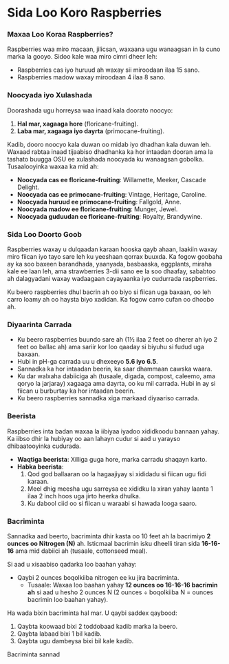 # Sida Loo Koro Raspberries

### Maxaa Loo Koraa Raspberries?
Raspberries waa miro macaan, jilicsan, waxaana ugu wanaagsan in la cuno marka la gooyo. Sidoo kale waa miro cimri dheer leh:
- Raspberries cas iyo huruud ah waxay sii miroodaan ilaa 15 sano.
- Raspberries madow waxay miroodaan 4 ilaa 8 sano.

### Noocyada iyo Xulashada
Doorashada ugu horreysa waa inaad kala doorato noocyo:
1. **Hal mar, xagaaga hore** (floricane-fruiting).
2. **Laba mar, xagaaga iyo dayrta** (primocane-fruiting).

Kadib, dooro noocyo kala duwan oo midab iyo dhadhan kala duwan leh. Waxaad rabtaa inaad tijaabiso dhadhanka ka hor intaadan dooran ama la tashato buugga OSU ee xulashada noocyada ku wanaagsan gobolka. Tusaalooyinka waxaa ka mid ah:
- **Noocyada cas ee floricane-fruiting**: Willamette, Meeker, Cascade Delight.
- **Noocyada cas ee primocane-fruiting**: Vintage, Heritage, Caroline.
- **Noocyada huruud ee primocane-fruiting**: Fallgold, Anne.
- **Noocyada madow ee floricane-fruiting**: Munger, Jewel.
- **Noocyada guduudan ee floricane-fruiting**: Royalty, Brandywine.

### Sida Loo Doorto Goob
Raspberries waxay u dulqaadan karaan hooska qayb ahaan, laakiin waxay miro fiican iyo tayo sare leh ku yeeshaan qorrax buuxda. Ka fogow goobaha ay ka soo baxeen barandhada, yaanyada, basbaaska, eggplants, miraha kale ee laan leh, ama strawberries 3-dii sano ee la soo dhaafay, sababtoo ah dalagyadani waxay wadaagaan cayayaanka iyo cudurrada raspberries.

Ku beero raspberries dhul bacrin ah oo biyo si fiican uga baxaan, oo leh carro loamy ah oo haysta biyo xadidan. Ka fogow carro cufan oo dhoobo ah.

### Diyaarinta Carrada
- Ku beero raspberries buundo sare ah (1½ ilaa 2 feet oo dherer ah iyo 2 feet oo ballac ah) ama sariir kor loo qaaday si biyuhu si fudud uga baxaan.
- Hubi in pH-ga carrada uu u dhexeeyo **5.6 iyo 6.5**.
- Sannadka ka hor intaadan beerin, ka saar dhammaan cawska waara.
- Ku dar walxaha dabiiciga ah (tusaale, digada, compost, caleemo, ama qoryo la jarjaray) xagaaga ama dayrta, oo ku mil carrada. Hubi in ay si fiican u burburtay ka hor intaadan beerin.
- Ku beero raspberries sannadka xiga markaad diyaariso carrada.

### Beerista
Raspberries inta badan waxaa la iibiyaa iyadoo xididkoodu bannaan yahay. Ka iibso dhir la hubiyay oo aan lahayn cudur si aad u yarayso dhibaatooyinka cudurada.

- **Waqtiga beerista**: Xilliga guga hore, marka carradu shaqayn karto.
- **Habka beerista**:
  1. Qod god ballaaran oo la hagaajiyay si xididadu si fiican ugu fidi karaan.
  2. Meel dhig meesha ugu sarreysa ee xididku la xiran yahay laanta 1 ilaa 2 inch hoos uga jirto heerka dhulka.
  3. Ku dabool ciid oo si fiican u waraabi si hawada looga saaro.

### Bacriminta

Sannadka aad beerto, bacriminta dhir kasta oo 10 feet ah la bacrimiyo **2 ounces oo Nitrogen (N)** ah. Isticmaal bacrimin isku dheelli tiran sida **16-16-16** ama mid dabiici ah (tusaale, cottonseed meal).

Si aad u xisaabiso qadarka loo baahan yahay:
- Qaybi 2 ounces boqolkiiba nitrogen ee ku jira bacriminta.
  - Tusaale: Waxaa loo baahan yahay **12 ounces oo 16-16-16 bacrimin ah** si aad u hesho 2 ounces N (2 ounces ÷ boqolkiiba N = ounces bacrimin loo baahan yahay).

Ha wada bixin bacriminta hal mar. U qaybi saddex qaybood:
1. Qaybta koowaad bixi 2 toddobaad kadib marka la beero.
2. Qaybta labaad bixi 1 bil kadib.
3. Qaybta ugu dambeysa bixi bil kale kadib.

Bacriminta sannad